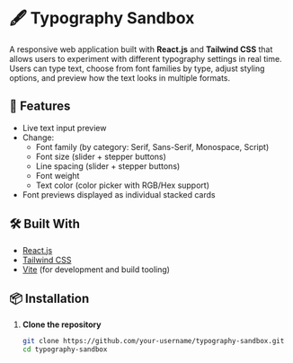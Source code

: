 # 🖋️ Typography Sandbox

A responsive web application built with **React.js** and **Tailwind CSS** that allows users to experiment with different typography settings in real time. Users can type text, choose from font families by type, adjust styling options, and preview how the text looks in multiple formats.

## 🚀 Features

- Live text input preview
- Change:
  - Font family (by category: Serif, Sans-Serif, Monospace, Script)
  - Font size (slider + stepper buttons)
  - Line spacing (slider + stepper buttons)
  - Font weight
  - Text color (color picker with RGB/Hex support)
- Font previews displayed as individual stacked cards

## 🛠️ Built With

- [React.js](https://reactjs.org/)
- [Tailwind CSS](https://tailwindcss.com/)
- [Vite](https://vitejs.dev/) (for development and build tooling)

## 📦 Installation

1. **Clone the repository**
   ```bash
   git clone https://github.com/your-username/typography-sandbox.git
   cd typography-sandbox
   ```
